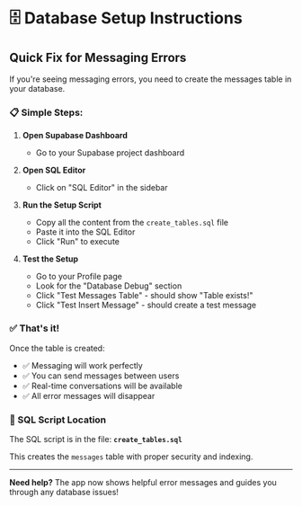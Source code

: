 # 🗄️ Database Setup Instructions

## Quick Fix for Messaging Errors

If you're seeing messaging errors, you need to create the messages table in your database.

### 📋 Simple Steps:

1. **Open Supabase Dashboard**
   - Go to your Supabase project dashboard

2. **Open SQL Editor**
   - Click on "SQL Editor" in the sidebar

3. **Run the Setup Script**
   - Copy all the content from the `create_tables.sql` file
   - Paste it into the SQL Editor
   - Click "Run" to execute

4. **Test the Setup**
   - Go to your Profile page
   - Look for the "Database Debug" section
   - Click "Test Messages Table" - should show "Table exists!"
   - Click "Test Insert Message" - should create a test message

### ✅ That's it!

Once the table is created:
- ✅ Messaging will work perfectly
- ✅ You can send messages between users
- ✅ Real-time conversations will be available
- ✅ All error messages will disappear

### 🎯 SQL Script Location

The SQL script is in the file: **`create_tables.sql`**

This creates the `messages` table with proper security and indexing.

---

**Need help?** The app now shows helpful error messages and guides you through any database issues!
